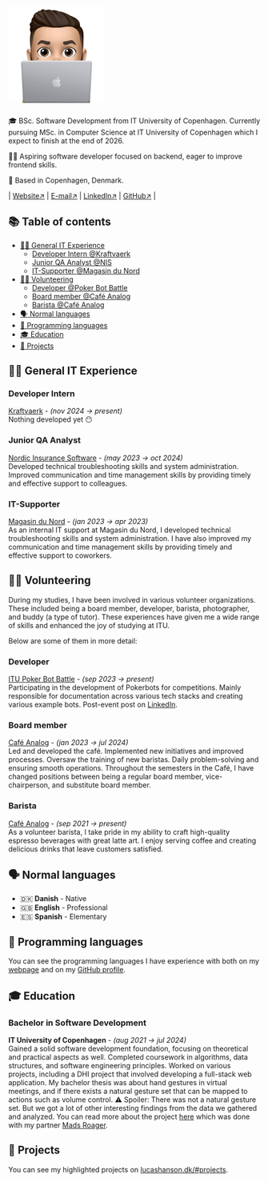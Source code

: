 # ![logo](./assets/favicon-192x192.png)

🎓 BSc. Software Development from IT University of Copenhagen.
Currently pursuing MSc. in Computer Science at IT University of Copenhagen which I expect to finish at the end of 2026.

👨‍💻 Aspiring software developer focused on backend, eager to improve frontend skills.

📍 Based in Copenhagen, Denmark.

| [Website↗](lucashanson.dk) | [E-mail↗](mailto:contact@lucashanson.dk) | [LinkedIn↗](https://www.linkedin.com/in/lucas-frey-torres-hanson-b6b79320b/) | [GitHub↗](github.com/lucasfth) |

## 📚 Table of contents

- [👨‍💻 General IT Experience](#general-it-experience)
  - [Developer Intern @Kraftvaerk](#developer-intern)
  - [Junior QA Analyst @NIS](#junior-qa-analyst)
  - [IT-Supporter @Magasin du Nord](#it-supporter)
- [🙋‍♂️ Volunteering](#volunteering)
  - [Developer @Poker Bot Battle](#developer)
  - [Board member @Café Analog](#board-member)
  - [Barista @Café Analog](#barista)
- [🗣️ Normal languages](#normal-languages)
- [🐍 Programming languages](#programming-languages)
- [🎓 Education](#education)
- [🎯 Projects](#projects)

<a name="general-it-experience"></a>
## 👨‍💻 General IT Experience

### Developer Intern
[Kraftvaerk](https://kraftvaerk.com/) - _(nov 2024 → present)_\
Nothing developed yet 😶

### Junior QA Analyst

[Nordic Insurance Software](https://nisportal.com/) -
_(may 2023 → oct 2024)_\
Developed technical troubleshooting skills and system administration. Improved communication and time management skills by providing timely and effective support to colleagues.

### IT-Supporter

[Magasin du Nord](https://magasin.dk/) -
_(jan 2023 → apr 2023)_\
As an internal IT support at Magasin du Nord, I developed technical troubleshooting skills and system administration. I have also improved my communication and time management skills by providing timely and effective support to coworkers.

<a name="volunteering"></a>
## 🙋‍♂️ Volunteering

During my studies, I have been involved in various volunteer organizations.
These included being a board member, developer, barista, photographer, and buddy (a type of tutor).
These experiences have given me a wide range of skills and enhanced the joy of studying at ITU.

Below are some of them in more detail:

### Developer

[ITU Poker Bot Battle](https://www.pokerbot.dk/) -
_(sep 2023 → present)_\
Participating in the development of Pokerbots for competitions. Mainly
responsible for documentation across various tech stacks and creating various
example bots. Post-event post on [LinkedIn](https://www.linkedin.com/posts/lucas-frey-torres-hanson-b6b79320b_thank-you-to-everyone-who-participated-in-activity-7172124059185364992-vztq/).

### Board member

[Café Analog](https://www.cafeanalog.dk/) -
_(jan 2023 → jul 2024)_\
Led and developed the café. Implemented new initiatives and improved processes. Oversaw the training of new baristas. Daily problem-solving and ensuring smooth operations.
Throughout the semesters in the Café, I have changed positions between being a regular board member, vice-chairperson, and substitute board member.

### Barista

[Café Analog](https://www.cafeanalog.dk/) -
_(sep 2021 → present)_\
As a volunteer barista, I take pride in my ability to craft high-quality espresso beverages with great latte art. I enjoy serving coffee and creating delicious drinks that leave customers satisfied.

<a name="normal-languages"></a>
## 🗣️ Normal languages

- 🇩🇰 **Danish** - Native
- 🇬🇧 **English** - Professional
- 🇪🇸 **Spanish** - Elementary

<a name="programming-languages"></a>
## 🐍 Programming languages

You can see the programming languages I have experience with both on my [webpage](https://lucashanson.dk) and on my [GitHub profile](https://github.com/lucasfth).

<a name="education"></a>
## 🎓 Education

### Bachelor in Software Development

**IT University of Copenhagen** -
_(aug 2021 → jul 2024)_\
Gained a solid software development foundation, focusing on theoretical and practical aspects as well. Completed coursework in algorithms, data structures, and software engineering principles.
Worked on various projects, including a DHI project that involved developing a full-stack web application.
My bachelor thesis was about hand gestures in virtual meetings, and if there exists a natural gesture set that can be mapped to actions such as volume control.
⚠️ Spoiler: There was not a natural gesture set.
But we got a lot of other interesting findings from the data we gathered and analyzed.
You can read more about the project [here](https://lucashanson.dk/#project_bachelor) which was done with my partner [Mads Roager](https://www.linkedin.com/in/mads-roager-97a46a231/).

<a name="projects"></a>
## 🎯 Projects

You can see my highlighted projects on [lucashanson.dk/#projects](https://lucashanson.dk/#projects).
